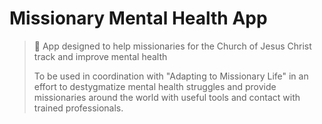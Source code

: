 # Missionary Mental Health App
> 📘 App designed to help missionaries for the Church of Jesus Christ track and improve mental health
> 
> To be used in coordination with "Adapting to Missionary Life" in an effort to destygmatize mental health struggles and provide missionaries around the world with useful tools and contact with trained professionals.


